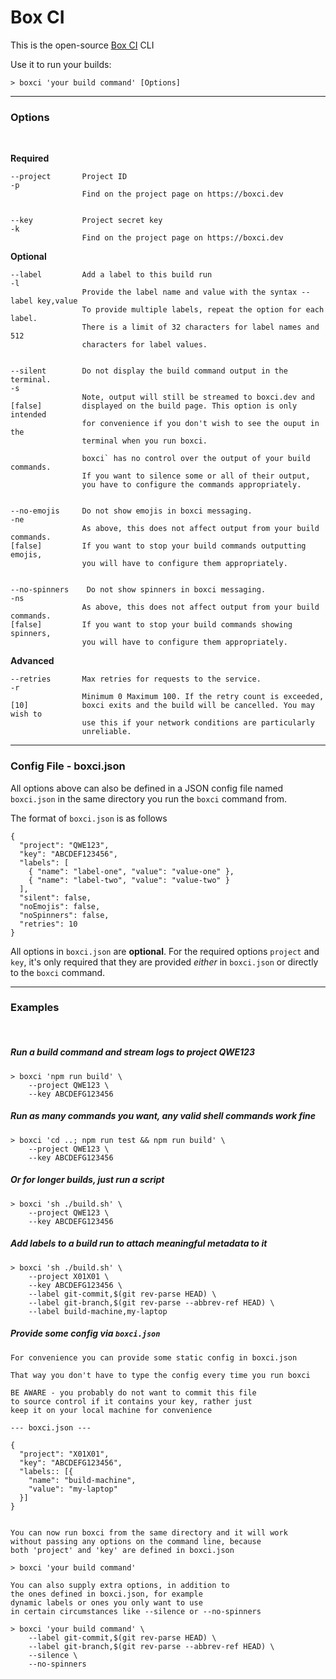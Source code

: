 # Box CI

This is the open-source [Box CI](https://boxci.dev) CLI

Use it to run your builds:

    > boxci 'your build command' [Options]

---

### Options
<br>

**Required**

```
--project       Project ID
-p
                Find on the project page on https://boxci.dev


--key           Project secret key
-k
                Find on the project page on https://boxci.dev
```

**Optional**

```
--label         Add a label to this build run
-l
                Provide the label name and value with the syntax --label key,value
                To provide multiple labels, repeat the option for each label.
                There is a limit of 32 characters for label names and 512
                characters for label values.


--silent        Do not display the build command output in the terminal.
-s
                Note, output will still be streamed to boxci.dev and
[false]         displayed on the build page. This option is only intended
                for convenience if you don't wish to see the ouput in the
                terminal when you run boxci.

                boxci` has no control over the output of your build commands.
                If you want to silence some or all of their output,
                you have to configure the commands appropriately.


--no-emojis     Do not show emojis in boxci messaging.
-ne
                As above, this does not affect output from your build commands.
[false]         If you want to stop your build commands outputting emojis,
                you will have to configure them appropriately.


--no-spinners    Do not show spinners in boxci messaging.
-ns
                As above, this does not affect output from your build commands.
[false]         If you want to stop your build commands showing spinners,
                you will have to configure them appropriately.
```


**Advanced**

```
--retries       Max retries for requests to the service.
-r
                Minimum 0 Maximum 100. If the retry count is exceeded,
[10]            boxci exits and the build will be cancelled. You may wish to
                use this if your network conditions are particularly
                unreliable.
```

---

### Config File - boxci.json

All options above can also be defined in a JSON config file named `boxci.json` in the same directory you run the `boxci` command from.

The format of `boxci.json` is as follows

```
{
  "project": "QWE123",
  "key": "ABCDEF123456",
  "labels": [
    { "name": "label-one", "value": "value-one" },
    { "name": "label-two", "value": "value-two" }
  ],
  "silent": false,
  "noEmojis": false,
  "noSpinners": false,
  "retries": 10
}
```

All options in `boxci.json` are **optional**. For the required options `project` and `key`, it's only required that they are provided *either* in `boxci.json` or directly to the `boxci` command.

___

### Examples
<br>

##### Run a build command and stream logs to project QWE123

```
> boxci 'npm run build' \
    --project QWE123 \
    --key ABCDEFG123456
```

##### Run as many commands you want, any valid shell commands work fine
```
> boxci 'cd ..; npm run test && npm run build' \
    --project QWE123 \
    --key ABCDEFG123456
```
##### Or for longer builds, just run a script
```
> boxci 'sh ./build.sh' \
    --project QWE123 \
    --key ABCDEFG123456
```
##### Add labels to a build run to attach meaningful metadata to it
```
> boxci 'sh ./build.sh' \
    --project X01X01 \
    --key ABCDEFG123456 \
    --label git-commit,$(git rev-parse HEAD) \
    --label git-branch,$(git rev-parse --abbrev-ref HEAD) \
    --label build-machine,my-laptop
```
##### Provide some config via `boxci.json`
```
For convenience you can provide some static config in boxci.json

That way you don't have to type the config every time you run boxci

BE AWARE - you probably do not want to commit this file
to source control if it contains your key, rather just
keep it on your local machine for convenience

--- boxci.json ---

{
  "project": "X01X01",
  "key": "ABCDEFG123456",
  "labels:: [{
    "name": "build-machine",
    "value": "my-laptop"
  }]
}


You can now run boxci from the same directory and it will work
without passing any options on the command line, because
both 'project' and 'key' are defined in boxci.json

> boxci 'your build command'

You can also supply extra options, in addition to
the ones defined in boxci.json, for example
dynamic labels or ones you only want to use
in certain circumstances like --silence or --no-spinners

> boxci 'your build command' \
    --label git-commit,$(git rev-parse HEAD) \
    --label git-branch,$(git rev-parse --abbrev-ref HEAD) \
    --silence \
    --no-spinners
```
